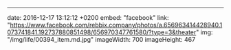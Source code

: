 ---
date: 2016-12-17 13:12:12 +0200
embed: "facebook"
link: "https://www.facebook.com/rebbix.company/photos/a.656963414428940.1073741841.192737880851498/656970347761580/?type=3&theater"
img: "/img/life/00394_item.md.jpg"
imageWidth: 700
imageHeight: 467
